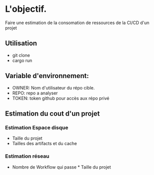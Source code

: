# L'objectif. 

Faire une estimation de la consomation de ressources de la CI/CD d'un projet

## Utilisation

- git clone
- cargo run 

## Variable d'environnement: 
- OWNER: Nom d'utilisateur du répo cible. 
- REPO: repo a analyser
- TOKEN: token github pour accès aux répo privé

## Estimation du cout d'un projet


### Estimation Espace disque

- Taille du projet
- Tailles des artifacts et du cache

### Estimation réseau

- Nombre de Workflow qui passe * Taille du projet